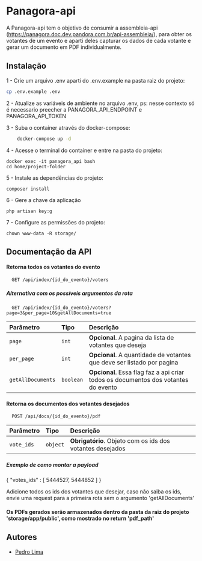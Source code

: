 
# Panagora-api

A Panagora-api tem o objetivo de consumir a assembleia-api (https://panagora.doc.dev.pandora.com.br/api-assembleia/),
para obter os votantes de um evento e aparti deles capturar os dados de cada votante e gerar um documento em PDF individualmente.



## Instalação

1 - Crie um arquivo .env aparti do .env.example na pasta raiz do projeto:

```bash
cp .env.example .env
```

2 - Atualize as variáveis de ambiente no arquivo .env, ps: nesse contexto só é necessario preecher a PANAGORA_API_ENDPOINT e PANAGORA_API_TOKEN

3 - Suba o container através do docker-compose:

```bash
    docker-compose up -d
```

4 - Acesse o terminal do container e entre na pasta do projeto:

```
docker exec -it panagora_api bash
cd home/project-folder
```

5 - Instale as dependências do projeto:

```
composer install
```

6 - Gere a chave da aplicação

```
php artisan key:g
```

7 - Configure as permissões do projeto:

```
chown www-data -R storage/
```

## Documentação da API

#### Retorna todos os votantes do evento

```http
  GET /api/index/{id_do_evento}/voters
```

##### Alternativa com os possíveis argumentos da rota
```http
  GET /api/index/{id_do_evento}/voters?page=3&per_page=10&getAllDocuments=true
```

| Parâmetro   | Tipo       | Descrição                           |
| :---------- | :--------- | :---------------------------------- |
| `page` | `int` | **Opcional**. A pagina da lista de votantes que deseja |
| `per_page` | `int` | **Opcional**. A quantidade de votantes que deve ser listado por pagina |
| `getAllDocuments` | `boolean` | **Opcional**. Essa flag faz a api criar todos os documentos dos votantes do evento |

#### Retorna os documentos dos votantes desejados

```http
  POST /api/docs/{id_do_evento}/pdf
```

| Parâmetro   | Tipo       | Descrição                                   |
| :---------- | :--------- | :------------------------------------------ |
| `vote_ids`  | `object` | **Obrigatório**. Objeto com os ids dos votantes desejados |

##### Exemplo de como montar a payload

{
	"votes_ids" : [
		5444527,
		5444852
	]
}

Adicione todos os ids dos votantes que desejar, caso não saiba os ids, envie uma request para a primeira rota sem o 
argumento 'getAllDocuments'

#### Os PDFs gerados serão armazenados dentro da pasta da raiz do projeto 'storage/app/public', como mostrado no return 'pdf_path'

## Autores

- [Pedro Lima](https://github.com/peeliima)

